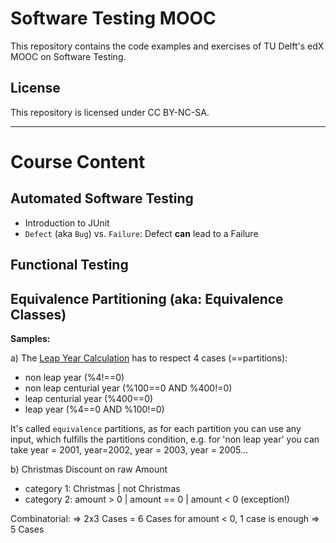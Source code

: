 # Software Testing MOOC

This repository contains the code examples and exercises of
TU Delft's edX MOOC on Software Testing.

## License

This repository is licensed under CC BY-NC-SA.

<hr>

# Course Content

## Automated Software Testing
- Introduction to JUnit
- `Defect` (aka `Bug`) vs. `Failure`: Defect **can** lead to a Failure 

## Functional Testing

## Equivalence Partitioning (aka: Equivalence Classes) 

**Samples:** 

a) The [Leap Year Calculation](./src/main/java/tudelft/leapyear/LeapYear.java) has to respect 4 cases (==partitions):
- non leap year (%4!==0)
- non leap centurial year (%100==0 AND %400!=0)
- leap centurial year (%400==0)
- leap year (%4==0 AND %100!=0)

It's called `equivalence` partitions, as for each partition you can use any input, which fulfills the partitions 
condition, e.g. for 'non leap year' you can take year = 2001, year=2002, year = 2003, year = 2005...

b) Christmas Discount on raw Amount

- category 1: Christmas | not Christmas
- category 2: amount > 0 | amount == 0 | amount < 0 (exception!)  

Combinatorial:
=> 2x3 Cases = 6 Cases
   for amount < 0, 1 case is enough => 5 Cases



